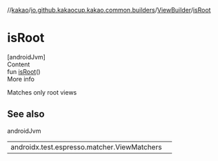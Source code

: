 //[kakao](../../../index.md)/[io.github.kakaocup.kakao.common.builders](../index.md)/[ViewBuilder](index.md)/[isRoot](is-root.md)



# isRoot  
[androidJvm]  
Content  
fun [isRoot](is-root.md)()  
More info  


Matches only root views



## See also  
  
androidJvm  
  
| | |
|---|---|
| <a name="io.github.kakaocup.kakao.common.builders/ViewBuilder/isRoot/#/PointingToDeclaration/"></a>androidx.test.espresso.matcher.ViewMatchers| <a name="io.github.kakaocup.kakao.common.builders/ViewBuilder/isRoot/#/PointingToDeclaration/"></a>|
  
  



